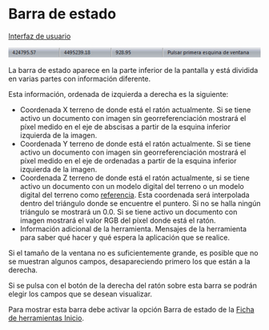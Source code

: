 # Barra de estado

[Interfaz de usuario](interfaz-de-usuario.md)

![](../../.gitbook/assets/barra-de-estado.jpg)

La barra de estado aparece en la parte inferior de la pantalla y está dividida en varias partes con información diferente.

Esta información, ordenada de izquierda a derecha es la siguiente:

* Coordenada X terreno de donde está el ratón actualmente. Si se tiene activo un documento con imagen sin georreferenciación mostrará el píxel medido en el eje de abscisas a partir de la esquina inferior izquierda de la imagen.
* Coordenada Y terreno de donde está el ratón actualmente. Si se tiene activo un documento con imagen sin georreferenciación mostrará el píxel medido en el eje de ordenadas a partir de la esquina inferior izquierda de la imagen.
* Coordenada Z terreno de donde está el ratón actualmente, si se tiene activo un documento con un modelo digital del terreno o un modelo digital del terreno como [referencia](../operaciones-con-archivos/abrir-archivos-de-referencia.md). Esta coordenada será interpolada dentro del triángulo donde se encuentre el puntero. Si no se halla ningún triángulo se mostrará un 0.0. Si se tiene activo un documento con imagen mostrará el valor RGB del píxel donde está el ratón.
* Información adicional de la herramienta. Mensajes de la herramienta para saber qué hacer y qué espera la aplicación que se realice.

Si el tamaño de la ventana no es suficientemente grande, es posible que no se muestran algunos campos, desapareciendo primero los que están a la derecha.

Si se pulsa con el botón de la derecha del ratón sobre esta barra se podrán elegir los campos que se desean visualizar.

Para mostrar esta barra debe activar la opción Barra de estado de la [Ficha de herramientas Inicio](../fichas-de-herramientas/ficha-de-herramientas-inicio/).

